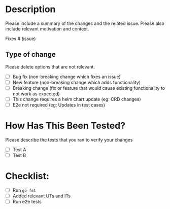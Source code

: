 # Description

Please include a summary of the changes and the related issue. Please also include relevant motivation and context.

Fixes # (issue)

<!--

If this is a PR to the release branch, include the link to PR to master which includes cherry-picked changes from this PR

PR to Master: #

-->

## Type of change

Please delete options that are not relevant.

- [ ] Bug fix (non-breaking change which fixes an issue)
- [ ] New feature (non-breaking change which adds functionality)
- [ ] Breaking change (fix or feature that would cause existing functionality to not work as expected)
- [ ] This change requires a helm chart update (eg: CRD changes)
- [ ] E2e not required (eg: Updates in test cases)

# How Has This Been Tested?

Please describe the tests that you ran to verify your changes 

- [ ] Test A
- [ ] Test B

# Checklist:

- [ ] Run `go fmt`
- [ ] Added relevant UTs and ITs
- [ ] Run e2e tests
